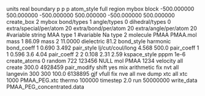 
units real
boundary p p p
atom_style full
region mybox block -500.000000 500.000000 -500.000000 500.000000 -500.000000 500.000000
create_box 2 mybox bond/types 1 angle/types 0 dihedral/types 0 extra/special/per/atom 20 extra/bond/per/atom 20 extra/angle/per/atom 20
#variable string MAA type 1
#variable Na type 2
molecule PMAA PMAA.mol
mass 1 86.09
mass 2 11.0000
dielectric 81.2
bond_style harmonic
bond_coeff 1 0.690 3.492
pair_style lj/cut/coul/long 4.568 500.0
pair_coeff 1 1 0.596 3.6  4.04
pair_coeff 2 2 0.108 2.31 2.59 
kspace_style pppm 1e-6
create_atoms 0 random 722 123456 NULL mol PMAA 1234
velocity all create 300.0 4928459
pair_modify shift yes mix arithmetic
fix nvt all langevin 300 300 100.0 6138895 gjf vfull
fix nve all nve
dump xtc all xtc 1000 PMAA_PEG.xtc 
thermo		100000
timestep 2.0
run		50000000
write_data PMAA_PEG_concentrated.data